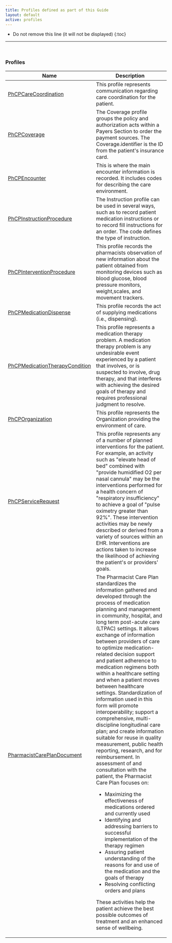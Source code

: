 ```yaml
---
title: Profiles defined as part of this Guide
layout: default
active: profiles
---
```


<!-- { :.no_toc } -->

<!-- TOC  the css styling for this is \pages\assets\css\project.css under 'markdown-toc'-->

* Do not remove this line (it will not be displayed)
{:toc}

<!-- end TOC -->

---
<br />

### Profiles

<table>
<thead>
<tr>
<th>Name</th>
<th>Description</th>
</tr>
</thead>
<tbody>
<tr>
<td><a href="StructureDefinition-PhCP-CareCoordination.html">PhCPCareCoordination</a></td>
<td>This profile represents communication regarding care coordination for the patient. </td>
</tr>
<tr>
<td><a href="StructureDefinition-PhCP-Coverage.html">PhCPCoverage</a></td>
<td>The Coverage profile groups the policy and authorization acts within a Payers Section to order the payment sources. The Coverage.identifier is the ID from the patient's insurance card. </td>
</tr>
<tr>
<td><a href="StructureDefinition-PhCP-Encounter.html">PhCPEncounter</a></td>
<td>This is where the main encounter information is recorded. It includes codes for describing the care environment. </td>
</tr>
<tr>
<td><a href="StructureDefinition-PhCP-Instruction-Procedure.html">PhCPInstructionProcedure</a></td>
<td>The Instruction profile can be used in several ways, such as to record patient medication instructions or to record fill instructions for an order. The code defines the type of instruction. </td>
</tr>
<tr>
<td><a href="StructureDefinition-PhCP-Intervention-Procedure.html">PhCPInterventionProcedure</a></td>
<td>This profile records the pharmacists observation of new information about the patient obtained from monitoring devices such as blood glucose, blood pressure monitors, weight,scales, and movement trackers.</td>
</tr>
<tr>
<td><a href="StructureDefinition-PhCP-MedicationDispense.html">PhCPMedicationDispense</a></td>
<td>This profile records the act of supplying medications (i.e., dispensing).</td>
</tr>
<tr>
<td><a href="StructureDefinition-PhCP-Medication-Therapy-Condition.html">PhCPMedicationTherapyCondition</a></td>
<td>This profile represents a medication therapy problem. A medication therapy problem is any undesirable event experienced by a patient that involves, or is suspected to involve, drug therapy, and that interferes with achieving the desired goals of therapy and requires professional judgment to resolve.
</td>
</tr>
<tr>
<td><a href="StructureDefinition-PhCP-Organization.html">PhCPOrganization</a></td>
<td>This profile represents the Organization providing the environment of care. </td>
</tr>
<tr>
<td><a href="StructureDefinition-PhCP-ServiceRequest.html">PhCPServiceRequest</a></td>
<td>This profile represents any of a number of planned interventions for the patient. For example, an activity such as "elevate head of bed" combined with "provide humidified O2 per nasal cannula" may be the interventions performed for a health concern of "respiratory insufficiency" to achieve a goal of "pulse oximetry greater than 92%". These intervention activities may be newly described or derived from a variety of sources within an EHR. Interventions are actions taken to increase the likelihood of achieving the patient's or providers' goals. </td>
</tr>
<tr>
<td><a href="StructureDefinition-PhCP-Composition.html">PharmacistCarePlanDocument</a></td>
<td>The Pharmacist Care Plan standardizes the information gathered and developed through the process of medication planning and management in community, hospital, and long term post-acute care (LTPAC) settings. It allows exchange of information between providers of care to optimize medication-related decision support and patient adherence to medication regimens both within a healthcare setting and when a patient moves between healthcare settings.
Standardization of information used in this form will promote interoperability; support a comprehensive, multi-discipline longitudinal care plan; and create information suitable for reuse in quality measurement, public health reporting, research, and for reimbursement.
In assessment of and consultation with the patient, the Pharmacist Care Plan focuses on:

* 	Maximizing the effectiveness of medications ordered and currently used
* 	Identifying and addressing barriers to successful implementation of the therapy regimen
* 	Assuring patient understanding of the reasons for and use of the medication and the goals of therapy
* 	Resolving conflicting orders and plans

These activities help the patient achieve the best possible outcomes of treatment and an enhanced sense of wellbeing.
</td>
</tr>
</tbody>
</table>


